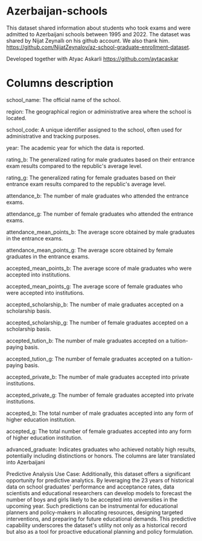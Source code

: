
# Azerbaijan-schools
This dataset shared information about students who took exams and were admitted to Azerbaijani schools between 1995 and 2022. The dataset was shared by Nijat Zeynallı on his github account. We also thank him. https://github.com/NijatZeynalov/az-school-graduate-enrollment-dataset.

Developed together with Atyac Askarli 
https://github.com/aytacaskar
# Columns description
school_name: The official name of the school.

region: The geographical region or administrative area where the school is located.

school_code: A unique identifier assigned to the school, often used for administrative and tracking purposes.

year: The academic year for which the data is reported.

rating_b: The generalized rating for male graduates based on their entrance exam results compared to the republic's average level.

rating_g: The generalized rating for female graduates based on their entrance exam results compared to the republic's average level.

attendance_b: The number of male graduates who attended the entrance exams.

attendance_g: The number of female graduates who attended the entrance exams.

attendance_mean_points_b: The average score obtained by male graduates in the entrance exams.

attendance_mean_points_g: The average score obtained by female graduates in the entrance exams.

accepted_mean_points_b: The average score of male graduates who were accepted into institutions.

accepted_mean_points_g: The average score of female graduates who were accepted into institutions.

accepted_scholarship_b: The number of male graduates accepted on a scholarship basis.

accepted_scholarship_g: The number of female graduates accepted on a scholarship basis.

accepted_tution_b: The number of male graduates accepted on a tuition-paying basis.

accepted_tution_g: The number of female graduates accepted on a tuition-paying basis.

accepted_private_b: The number of male graduates accepted into private institutions.

accepted_private_g: The number of female graduates accepted into private institutions.

accepted_b: The total number of male graduates accepted into any form of higher education institution.

accepted_g: The total number of female graduates accepted into any form of higher education institution.

advanced_graduate: Indicates graduates who achieved notably high results, potentially including distinctions or honors.
The columns are later translated into Azerbaijani

Predictive Analysis Use Case: Additionally, this dataset offers a significant opportunity for predictive analytics. By leveraging the 23 years of historical data on school graduates' performance and acceptance rates, data scientists and educational researchers can develop models to forecast the number of boys and girls likely to be accepted into universities in the upcoming year. Such predictions can be instrumental for educational planners and policy-makers in allocating resources, designing targeted interventions, and preparing for future educational demands. This predictive capability underscores the dataset's utility not only as a historical record but also as a tool for proactive educational planning and policy formulation.
